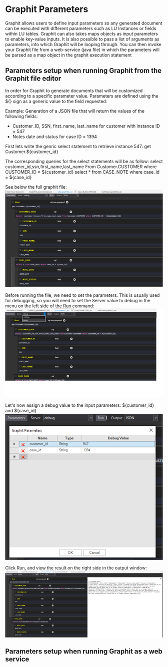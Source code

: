 # Graphit Parameters

Graphit allows users to define input parameters so any generated document can be executed with different parameters such as LU Instances or fields within LU tables. 
Graphit can also takes maps objects as input parameters to enable key-value inputs. It is also possible to pass a list of arguments as parameters, into which Graphit will be looping through.
You can then invoke your Graphit file from a web-service (java file) in which the parameters will be parsed as a map object in the graphit execution statement 

## Parameters setup when running Graphit from the Graphit file editor
In order for Graphit to generate documents that will be customized according to a specific parameter value.
Parameters are defined using the ${} sign as a generic value to the field requested:

Example: 
Generation of a JSON file that will return the values of the following fields:
- Customer_ID, SSN, first_name, last_name for customer with instance ID = 547
- Notes date and status for case ID = 1394

First lets write the genric select statement to retrieve instance 547:
get Customer.${customer_id}

The corresponding queries for the select statements will be as follow:
select  customer_id,ssn,first_name,last_name From Customer.CUSTOMER where CUSTOMER_ID = ${customer_id}
select * from CASE_NOTE where case_id = ${case_id}

See below the full graphit file:
![](/articles/15_web_services/17_Graphit/images/35_graphit_with_parameters.PNG)

Before running the file, we need to set the parameters. This is usually used for debugging, so you will need to set the Server value to debug in the menu on the left side of the Run command:
![](/articles/15_web_services/17_Graphit/images/36_graphit_with_parameters.png)

Let's now assign a debug value to the input parameters: ${customer_id} and ${case_id}
![](/articles/15_web_services/17_Graphit/images/38_graphit_with_parameters.PNG)

Click Run, and view the result on the right side in the output window:
![](/articles/15_web_services/17_Graphit/images/39_graphit_with_parameters.PNG)


## Parameters setup when running Graphit as a web service





